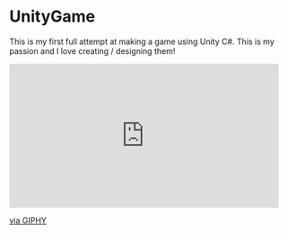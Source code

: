 # UnityGame

This is my first full attempt at making a game using Unity C#. This is my passion and I love creating / designing them!


<iframe src="https://giphy.com/embed/L4NXwxFLYQDJjKze2q" width="480" height="256" frameBorder="0" class="giphy-embed" allowFullScreen></iframe><p><a href="https://giphy.com/gifs/unitygame-L4NXwxFLYQDJjKze2q">via GIPHY</a></p>
